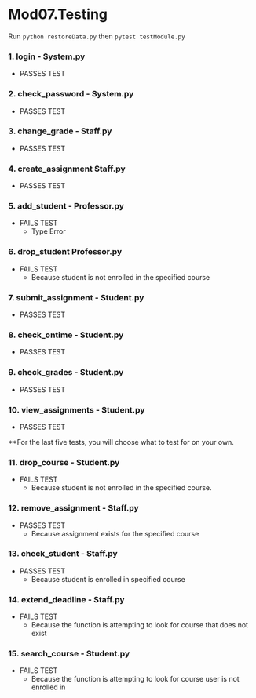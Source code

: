 # Mod07.Testing

Run `python restoreData.py` then `pytest testModule.py`

### 1. login - System.py
  - PASSES TEST

### 2. check_password - System.py
  - PASSES TEST
 
### 3. change_grade - Staff.py
  - PASSES TEST
  
### 4. create_assignment Staff.py
  - PASSES TEST

### 5. add_student - Professor.py
  - FAILS TEST
    - Type Error

### 6. drop_student Professor.py
  - FAILS TEST
    - Because student is not enrolled in the specified course

### 7. submit_assignment - Student.py
  - PASSES TEST

### 8. check_ontime - Student.py
  - PASSES TEST

### 9. check_grades - Student.py
  - PASSES TEST

### 10. view_assignments - Student.py
  - PASSES TEST


**For the last five tests, you will choose what to test for on your own.  


### 11. drop_course - Student.py
  - FAILS TEST
    - Because student is not enrolled in the specified course.

### 12. remove_assignment - Staff.py
  - PASSES TEST
    - Because assignment exists for the specified course

### 13. check_student - Staff.py
  - PASSES TEST
    - Because student is enrolled in specified course

### 14. extend_deadline - Staff.py
  - FAILS TEST
    - Because the function is attempting to look for course that does not exist
   
### 15. search_course - Student.py
  - FAILS TEST
    - Because the function is attempting to look for course user is not enrolled in
